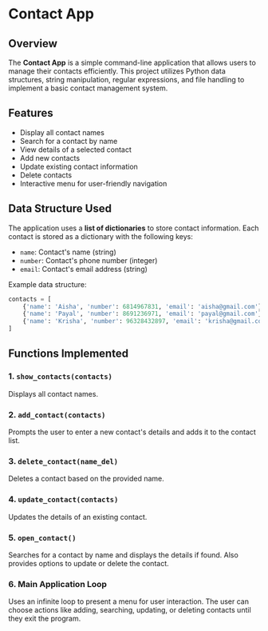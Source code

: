 # Contact App

## Overview
The **Contact App** is a simple command-line application that allows users to manage their contacts efficiently. This project utilizes Python data structures, string manipulation, regular expressions, and file handling to implement a basic contact management system.

## Features
- Display all contact names
- Search for a contact by name
- View details of a selected contact
- Add new contacts
- Update existing contact information
- Delete contacts
- Interactive menu for user-friendly navigation

## Data Structure Used
The application uses a **list of dictionaries** to store contact information. Each contact is stored as a dictionary with the following keys:
- `name`: Contact's name (string)
- `number`: Contact's phone number (integer)
- `email`: Contact's email address (string)

Example data structure:
```python
contacts = [
    {'name': 'Aisha', 'number': 6814967831, 'email': 'aisha@gmail.com'},
    {'name': 'Payal', 'number': 8691236971, 'email': 'payal@gmail.com'},
    {'name': 'Krisha', 'number': 96328432897, 'email': 'krisha@gmail.com'}
]
```

## Functions Implemented
### 1. `show_contacts(contacts)`
Displays all contact names.

### 2. `add_contact(contacts)`
Prompts the user to enter a new contact's details and adds it to the contact list.

### 3. `delete_contact(name_del)`
Deletes a contact based on the provided name.

### 4. `update_contact(contacts)`
Updates the details of an existing contact.

### 5. `open_contact()`
Searches for a contact by name and displays the details if found. Also provides options to update or delete the contact.

### 6. Main Application Loop
Uses an infinite loop to present a menu for user interaction. The user can choose actions like adding, searching, updating, or deleting contacts until they exit the program.



